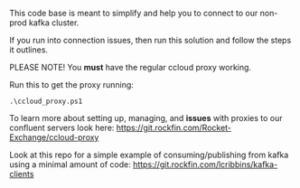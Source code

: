 This code base is meant to simplify and help you to connect to our non-prod kafka cluster.

If you run into connection issues, then run this solution and follow the steps it outlines.

PLEASE NOTE! You **must** have the regular ccloud proxy working.

Run this to get the proxy running:
```
.\ccloud_proxy.ps1
```

To learn more about setting up, managing, and **issues** with proxies to our confluent servers look here: https://git.rockfin.com/Rocket-Exchange/ccloud-proxy

Look at this repo for a simple example of consuming/publishing from kafka using a minimal amount of code: https://git.rockfin.com/lcribbins/kafka-clients
